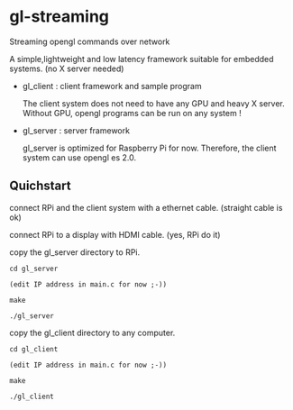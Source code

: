 gl-streaming
============

Streaming opengl commands over network

A simple,lightweight and low latency framework suitable for embedded systems. (no X server needed)

* gl_client : client framework and sample program

  The client system does not need to have any GPU and heavy X server. Without GPU, opengl programs can be run on any system !

* gl_server : server framework

  gl_server is optimized for Raspberry Pi for now. Therefore, the client system can use opengl es 2.0.

Quichstart
----------

connect RPi and the client system with a ethernet cable. (straight cable is ok)

connect RPi to a display with HDMI cable. (yes, RPi do it)

copy the gl_server directory to RPi.

    cd gl_server
    
    (edit IP address in main.c for now ;-))
    
    make
    
    ./gl_server

copy the gl_client directory to any computer.

    cd gl_client
    
    (edit IP address in main.c for now ;-))

    make
    
    ./gl_client

